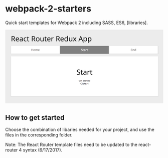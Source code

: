 # webpack-2-starters

Quick start templates for Webpack 2 including SASS, ES6, [libraries].

![Screenshot](/img/router-starter.png)

## How to get started

Choose the combination of libaries needed for your project, and use the files in the corresponding folder.

Note: The React Router template files need to be updated to the react-router 4 syntax (6/17/2017).